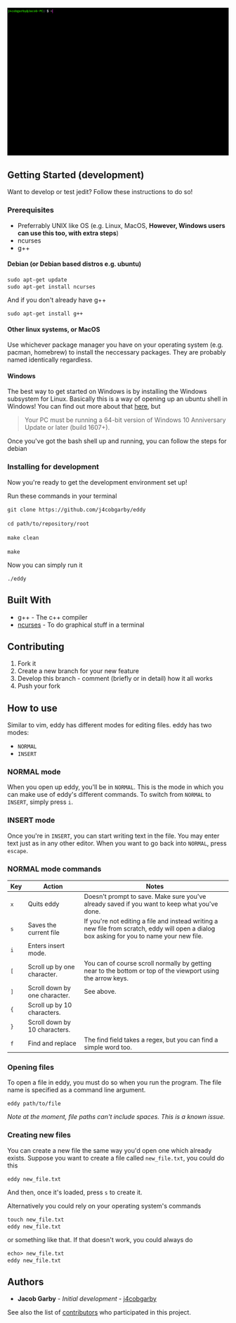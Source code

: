 ![](demo.gif)

## Getting Started (development)

Want to develop or test jedit? Follow these instructions to do so!

### Prerequisites

 - Preferrably UNIX like OS (e.g. Linux, MacOS, **However, Windows users can use this too, with extra steps**)
 - ncurses
 - g++

#### Debian (or Debian based distros e.g. ubuntu)

```
sudo apt-get update
sudo apt-get install ncurses
```
And if you don't already have g++
```
sudo apt-get install g++
```

#### Other linux systems, or MacOS

Use whichever package manager you have on your operating system (e.g. pacman, homebrew)
to install the neccessary packages. They are probably named identically regardless.

#### Windows

The best way to get started on Windows is by installing the Windows subsystem for Linux. Basically this is
a way of opening up an ubuntu shell in Windows! You can find out more about that
[here](https://msdn.microsoft.com/en-gb/commandline/wsl/install_guide), but

> Your PC must be running a 64-bit version of Windows 10 Anniversary Update or later (build 1607+).

Once you've got the bash shell up and running, you can follow the steps for debian

### Installing for development

Now you're ready to get the development environment set up!

Run these commands in your terminal

```
git clone https://github.com/j4cobgarby/eddy

cd path/to/repository/root

make clean

make
```

Now you can simply run it

```
./eddy
```

## Built With

* g++ - The c++ compiler
* [ncurses](http://invisible-island.net/ncurses/man/ncurses.3x.html) - To do graphical stuff in a terminal

## Contributing

 1. Fork it
 2. Create a new branch for your new feature
 3. Develop this branch - comment (briefly or in detail) how it all works
 4. Push your fork

## How to use

Similar to vim, eddy has different modes for editing files. eddy has two modes:

 - `NORMAL`
 - `INSERT`

### NORMAL mode

When you open up eddy, you'll be in `NORMAL`. This is the mode in which you can make use of eddy's
different commands. To switch from `NORMAL` to `INSERT`, simply press `i`.

### INSERT mode

Once you're in `INSERT`, you can start writing text in the file. You may enter text just as in any
other editor. When you want to go back into `NORMAL`, press `escape`.

### NORMAL mode commands

|Key|Action|Notes|
|---|---|---|
|`x`|Quits eddy|Doesn't prompt to save. Make sure you've already saved if you want to keep what you've done.|
|`s`|Saves the current file|If you're not editing a file and instead writing a new file from scratch, eddy will open a dialog box asking for you to name your new file.|
|`i`|Enters insert mode.||
|`[`|Scroll up by one character.|You can of course scroll normally by getting near to the bottom or top of the viewport using the arrow keys.|
|`]`|Scroll down by one character.|See above.|
|`{`|Scroll up by 10 characters.||
|`}`|Scroll down by 10 characters.||
|`f`|Find and replace|The find field takes a regex, but you can find a simple word too.|

### Opening files

To open a file in eddy, you must do so when you run the program. The file name is specified as a command line argument.

```
eddy path/to/file
```

*Note at the moment, file paths can't include spaces. This is a known issue.*

### Creating new files

You can create a new file the same way you'd open one which already exists. Suppose you want to create a file called `new_file.txt`, you could do this

```
eddy new_file.txt
```

And then, once it's loaded, press `s` to create it.

Alternatively you could rely on your operating system's commands

```
touch new_file.txt
eddy new_file.txt
```

or something like that. If that doesn't work, you could always do

```
echo> new_file.txt
eddy new_file.txt
```

## Authors

* **Jacob Garby** - *Initial development* - [j4cobgarby](https://github.com/j4cobgarby)

See also the list of [contributors](https://github.com/j4cobgarby/eddy/contributors) who participated in this project.
